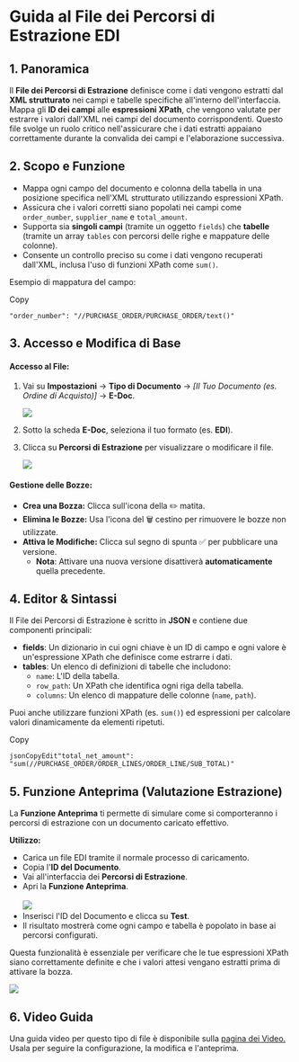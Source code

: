 # Guida al File dei Percorsi di Estrazione EDI

## 1. Panoramica

Il **File dei Percorsi di Estrazione** definisce come i dati vengono estratti dal **XML strutturato** nei campi e tabelle specifiche all'interno dell'interfaccia. Mappa gli **ID dei campi** alle **espressioni XPath**, che vengono valutate per estrarre i valori dall'XML nei campi del documento corrispondenti. Questo file svolge un ruolo critico nell'assicurare che i dati estratti appaiano correttamente durante la convalida dei campi e l'elaborazione successiva.

## 2. Scopo e Funzione

* Mappa ogni campo del documento e colonna della tabella in una posizione specifica nell'XML strutturato utilizzando espressioni XPath.
* Assicura che i valori corretti siano popolati nei campi come `order_number`, `supplier_name` e `total_amount`.
* Supporta sia **singoli campi** (tramite un oggetto `fields`) che **tabelle** (tramite un array `tables` con percorsi delle righe e mappature delle colonne).
* Consente un controllo preciso su come i dati vengono recuperati dall'XML, inclusa l'uso di funzioni XPath come `sum()`.

Esempio di mappatura del campo:

Copy

```
"order_number": "//PURCHASE_ORDER/PURCHASE_ORDER/text()"
```

## 3. Accesso e Modifica di Base

#### **Accesso al File:**

1.  Vai su **Impostazioni** → **Tipo di Documento** → _\[Il Tuo Documento (es. Ordine di Acquisto)]_ → **E-Doc**.

    ![](https://docs.docbits.com/~gitbook/image?url=https%3A%2F%2F578966019-files.gitbook.io%2F%7E%2Ffiles%2Fv0%2Fb%2Fgitbook-x-prod.appspot.com%2Fo%2Fspaces%252FT2n2w4uDCJvv7CJ5zrdk%252Fuploads%252Ff6zyL0AvmqSvrogZdnox%252Fimage.png%3Falt%3Dmedia%26token%3D6bc9ab55-6ee9-43d1-b576-4c5833c208cf\&width=768\&dpr=4\&quality=100\&sign=a23de442\&sv=2)
2. Sotto la scheda **E-Doc**, seleziona il tuo formato (es. **EDI**).
3.  Clicca su **Percorsi di Estrazione** per visualizzare o modificare il file.

    ![](https://docs.docbits.com/~gitbook/image?url=https%3A%2F%2F578966019-files.gitbook.io%2F%7E%2Ffiles%2Fv0%2Fb%2Fgitbook-x-prod.appspot.com%2Fo%2Fspaces%252FT2n2w4uDCJvv7CJ5zrdk%252Fuploads%252FawwG5QnErp1yy1eYHrlX%252Fimage.png%3Falt%3Dmedia%26token%3D46a6d8b3-52d2-4c13-bc72-1a74955efd9f\&width=768\&dpr=4\&quality=100\&sign=e612882b\&sv=2)

#### **Gestione delle Bozze:**

* **Crea una Bozza:** Clicca sull'icona della ✏️ matita.
* **Elimina le Bozze:** Usa l'icona del 🗑️ cestino per rimuovere le bozze non utilizzate.
* **Attiva le Modifiche:** Clicca sul segno di spunta ✅ per pubblicare una versione.
  * **Nota**: Attivare una nuova versione disattiverà **automaticamente** quella precedente.

## 4. Editor & Sintassi

Il File dei Percorsi di Estrazione è scritto in **JSON** e contiene due componenti principali:

* **fields**: Un dizionario in cui ogni chiave è un ID di campo e ogni valore è un'espressione XPath che definisce come estrarre i dati.
* **tables**: Un elenco di definizioni di tabelle che includono:
  * `name`: L'ID della tabella.
  * `row_path`: Un XPath che identifica ogni riga della tabella.
  * `columns`: Un elenco di mappature delle colonne (`name`, `path`).

Puoi anche utilizzare funzioni XPath (es. `sum()`) ed espressioni per calcolare valori dinamicamente da elementi ripetuti.

Copy

```
jsonCopyEdit"total_net_amount": "sum(//PURCHASE_ORDER/ORDER_LINES/ORDER_LINE/SUB_TOTAL)"
```

## 5. Funzione Anteprima (Valutazione Estrazione)

La **Funzione Anteprima** ti permette di simulare come si comporteranno i percorsi di estrazione con un documento caricato effettivo.

**Utilizzo:**

* Carica un file EDI tramite il normale processo di caricamento.
* Copia l'**ID del Documento**.
* Vai all'interfaccia dei **Percorsi di Estrazione**.
* Apri la **Funzione Anteprima**.\
  \
  &#x20;![](https://docs.docbits.com/~gitbook/image?url=https%3A%2F%2F578966019-files.gitbook.io%2F%7E%2Ffiles%2Fv0%2Fb%2Fgitbook-x-prod.appspot.com%2Fo%2Fspaces%252FT2n2w4uDCJvv7CJ5zrdk%252Fuploads%252F9lddYJl2G4tzpdr9RD5F%252Fimage.png%3Falt%3Dmedia%26token%3Df7663f70-ef10-4e64-bbdc-41048ed8352a\&width=300\&dpr=4\&quality=100\&sign=36ce2b93\&sv=2)
* Inserisci l'ID del Documento e clicca su **Test**.
* Il risultato mostrerà come ogni campo e tabella è popolato in base ai percorsi configurati.

Questa funzionalità è essenziale per verificare che le tue espressioni XPath siano correttamente definite e che i valori attesi vengano estratti prima di attivare la bozza.

![](https://docs.docbits.com/~gitbook/image?url=https%3A%2F%2F578966019-files.gitbook.io%2F%7E%2Ffiles%2Fv0%2Fb%2Fgitbook-x-prod.appspot.com%2Fo%2Fspaces%252FT2n2w4uDCJvv7CJ5zrdk%252Fuploads%252F81uvH6FFVBJsSZucanWY%252Fimage.png%3Falt%3Dmedia%26token%3Dde3ba545-1ee3-44b2-a629-9660d80174f2\&width=768\&dpr=4\&quality=100\&sign=43c8b507\&sv=2)

## 6. Video Guida

Una guida video per questo tipo di file è disponibile sulla [pagina dei Video.](https://docs.docbits.com/administration-and-setup/settings/global-settings/document-types/edi/edi/edi-videos) Usala per seguire la configurazione, la modifica e l'anteprima.
